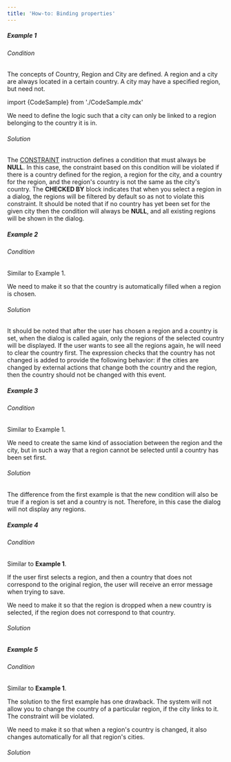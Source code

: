 ```yaml
---
title: 'How-to: Binding properties'
---
```


##### Example 1

###### Condition

The concepts of Country, Region and City are defined. A region and a city are always located in a certain country. A city may have a specified region, but need not.

import {CodeSample} from './CodeSample.mdx'

<CodeSample url="https://documentation.lsfusion.org/sample?file=UseCaseDependentProperties&block=sample1"/>

We need to define the logic such that a city can only be linked to a region belonging to the country it is in.

###### Solution

<CodeSample url="https://documentation.lsfusion.org/sample?file=UseCaseDependentProperties&block=solution1"/>

The [CONSTRAINT](CONSTRAINT_instruction.md) instruction defines a condition that must always be **NULL**. In this case, the constraint based on this condition will be violated if there is a country defined for the region, a region for the city, and a country for the region, and the region's country is not the same as the city's country. The **CHECKED BY** block indicates that when you select a region in a dialog, the regions will be filtered by default so as not to violate this constraint. It should be noted that if no country has yet been set for the given city then the condition will always be **NULL**, and all existing regions will be shown in the dialog.

##### Example 2

###### Condition

Similar to Example 1.

We need to make it so that the country is automatically filled when a region is chosen.

###### Solution

<CodeSample url="https://documentation.lsfusion.org/sample?file=UseCaseDependentProperties&block=solution2"/>

It should be noted that after the user has chosen a region and a country is set, when the dialog is called again, only the regions of the selected country will be displayed. If the user wants to see all the regions again, he will need to clear the country first. The expression checks that the country has not changed is added to provide the following behavior: if the cities are changed by external actions that change both the country and the region, then the country should not be changed with this event.

##### Example 3

###### Condition

Similar to Example 1.

We need to create the same kind of association between the region and the city, but in such a way that a region cannot be selected until a country has been set first.

###### Solution

<CodeSample url="https://documentation.lsfusion.org/sample?file=UseCaseDependentProperties&block=solution3"/>

The difference from the first example is that the new condition will also be true if a region is set and a country is not. Therefore, in this case the dialog will not display any regions.

##### Example 4

###### Condition

Similar to **Example 1**.

If the user first selects a region, and then a country that does not correspond to the original region, the user will receive an error message when trying to save.

We need to make it so that the region is dropped when a new country is selected, if the region does not correspond to that country.

###### Solution

<CodeSample url="https://documentation.lsfusion.org/sample?file=UseCaseDependentProperties&block=solution4"/>

##### Example 5

###### Condition

Similar to **Example 1**.

The solution to the first example has one drawback. The system will not allow you to change the country of a particular region, if the city links to it. The constraint will be violated.

We need to make it so that when a region's country is changed, it also changes automatically for all that region's cities.

###### Solution

<CodeSample url="https://documentation.lsfusion.org/sample?file=UseCaseDependentProperties&block=solution5"/>
